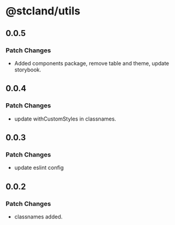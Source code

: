 # @stcland/utils

## 0.0.5

### Patch Changes

- Added components package, remove table and theme, update storybook.

## 0.0.4

### Patch Changes

- update withCustomStyles in classnames.

## 0.0.3

### Patch Changes

- update eslint config

## 0.0.2

### Patch Changes

- classnames added.
